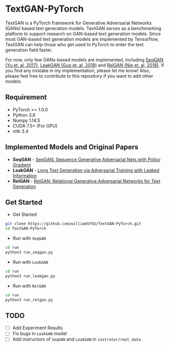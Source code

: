 # TextGAN-PyTorch

TextGAN is a PyTorch framework for Generative Adversarial Networks (GANs) based text generation models. TextGAN serves as a benchmarking platform to support research on GAN-based text generation models. Since most GAN-based text generation models are implemented by Tensorflow, TextGAN can help those who get used to PyTorch to enter the text generation field faster.

For now, only few GANs-based models are implemented, including [SeqGAN (Yu et. al, 2017)](https://arxiv.org/abs/1609.05473), [LeakGAN (Guo et. al, 2018)](https://arxiv.org/abs/1709.08624) and [RelGAN (Nie et. al, 2018)](https://openreview.net/forum?id=rJedV3R5tm). If you find any mistake in my implementation, please let me know! Also, please feel free to contribute to this repository if you want to add other models.



## Requirement

- PyTorch >= 1.0.0
- Python 3.6
- Numpy 1.14.5
- CUDA 7.5+ (For GPU)
- nltk 3.4



## Implemented Models and Original Papers

- **SeqGAN** - [SeqGAN: Sequence Generative Adversarial Nets with Policy Gradient](https://arxiv.org/abs/1609.05473)
- **LeakGAN** - [Long Text Generation via Adversarial Training with Leaked Information](https://arxiv.org/abs/1709.08624)
- **RelGAN** - [RelGAN: Relational Generative Adversarial Networks for Text Generation](https://openreview.net/forum?id=rJedV3R5tm)



## Get Started

- Get Started

```bash
git clone https://github.com/williamSYSU/TextGAN-PyTorch.git
cd TextGAN-PyTorch
```

- Run with <code>SeqGAN</code>

```bash
cd run
python3 run_seqgan.py
```

- Run with <code>LeakGAN</code>

```bash
cd run
python3 run_leakgan.py
```

- Run with <code>RelGAN</code>

```bash
cd run
python3 run_relgan.py
```



## TODO

- [ ] Add Experiment Results
- [ ] Fix bugs in <code>LeakGAN</code> model
- [ ] Add instructors of <code>SeqGAN</code> and <code>LeakGAN</code> in <code>instrutor/real_data</code>